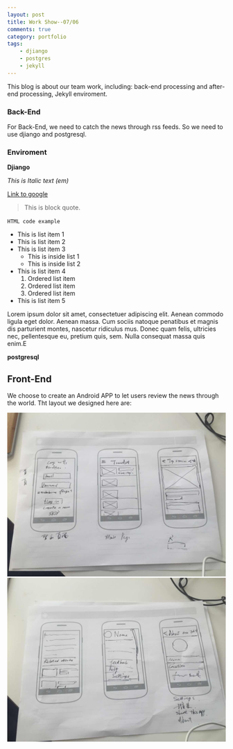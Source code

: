 ```yaml
---
layout: post
title: Work Show--07/06
comments: true
category: portfolio
tags:
    - djiango
    - postgres
    - jekyll
---
```


This blog is about our team work, including: back-end processing and after-end processing, Jekyll enviroment.

### Back-End  ###


For Back-End, we need to catch the news through rss feeds. So we need to use djiango and postgresql.


###  Enviroment ###

**Djiango**

_This is Italic text (em)_

[Link to google](http://google.co.uk)

> This is block quote.

`HTML code example`

* This is list item 1
* This is list item 2
* This is list item 3
    - This is inside list 1
    - This is inside list 2
* This is list item 4
    1. Ordered list item
    2. Ordered list item
    3. Ordered list item
* This is list item 5

Lorem ipsum dolor sit amet, consectetuer adipiscing elit. Aenean commodo ligula eget dolor. Aenean massa. Cum sociis natoque penatibus et magnis dis parturient montes, nascetur ridiculus mus. Donec quam felis, ultricies nec, pellentesque eu, pretium quis, sem. Nulla consequat massa quis enim.E

**postgresql**

## Front-End ##

We choose to create an Android APP to let users review the news through the world.
Tht layout we designed here are: 

<img src="/assets/layout_1.jpg" width="700px" />

<img src="/assets/layout_2.jpg" width="700px" />


